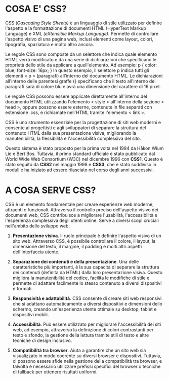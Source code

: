 <!-- @format -->

# COSA E' CSS?

CSS _(Cascading Style Sheets)_ è un linguaggio di stile utilizzato per definire l'aspetto e la formattazione di documenti HTML (HyperText Markup Language) e XML _(eXtensible Markup Language)_. Permette di controllare l'aspetto visivo di una pagina web, inclusi elementi come layout, colori, tipografia, spaziatura e molto altro ancora.

Le regole CSS sono composte da un selettore che indica quale elemento HTML verrà modificato e da una serie di dichiarazioni che specificano le proprietà dello stile da applicare a quell'elemento. Ad esempio:
p {
color: blue;
font-size: 16px;
}
In questo esempio, il selettore p indica tutti gli elementi < p > (paragrafi) all'interno del documento HTML. Le dichiarazioni all'interno delle parentesi graffe {} specificano che il testo all'interno dei paragrafi sarà di colore blu e avrà una dimensione del carattere di 16 pixel.

Le regole CSS possono essere applicate direttamente all'interno del documento HTML utilizzando l'elemento < style > all'interno della sezione < head >, oppure possono essere esterne, contenute in file separati con estensione .css, e richiamate nell'HTML tramite l'elemento < link >.

CSS è uno strumento essenziale per la progettazione di siti web moderni e consente ai progettisti e agli sviluppatori di separare la struttura del contenuto HTML dalla sua presentazione visiva, migliorando la manutenibilità, la flessibilità e l'accessibilità complessiva del sito.

Questo sistema è stato proposto per la prima volta nel 1994 da Håkon Wium Lie e Bert Bos. Tuttavia, il primo standard ufficiale è stato pubblicato dal World Wide Web Consortium (W3C) nel dicembre 1996 con **CSS1**. Questo è stato seguito da **CSS2** nel maggio 1998 e **CSS3**, che è stato suddiviso in moduli e ha iniziato ad essere rilasciato nel corso degli anni successivi.

# A COSA SERVE CSS?

CSS è un elemento fondamentale per creare esperienze web moderne, attraenti e funzionali. Attraverso il controllo preciso dell'aspetto visivo dei documenti web, CSS contribuisce a migliorare l'usabilità, l'accessibilità e l'esperienza complessiva degli utenti online. Serve a diversi scopi cruciali nell'ambito dello sviluppo web:

1. **Presentazione visiva**. Il ruolo principale è definire l'aspetto visivo di un sito web. Attraverso CSS, è possibile controllare il colore, il layout, la dimensione del testo, il margine, il padding e molti altri aspetti dell'interfaccia utente.

2. **Separazione dei contenuti e della presentazione**. Una delle caratteristiche più importanti, è la sua capacità di separare la struttura dei contenuti (definita da HTML) dalla loro presentazione visiva. Questo migliora la manutenibilità del codice, facilita le modifiche di stile e permette di adattare facilmente lo stesso contenuto a diversi dispositivi e formati.

3. **Responsività e adattabilità**. CSS consente di creare siti web responsivi che si adattano automaticamente a diversi dispositivi e dimensioni dello schermo, creando un'esperienza utente ottimale su desktop, tablet e dispositivi mobili.

4. **Accessibilità**. Può essere utilizzato per migliorare l'accessibilità dei siti web, ad esempio, attraverso la definizione di colori contrastanti per testo e sfondo, la gestione della lettura tramite stili di testo e altre tecniche di design inclusivo.

5. **Compatibilità tra browser**. Aiuta a garantire che un sito web sia visualizzato in modo coerente su diversi browser e dispositivi. Tuttavia, ci possono essere sfide nella gestione della compatibilità tra browser, e talvolta è necessario utilizzare prefissi specifici del browser o tecniche di fallback per ottenere risultati uniformi.
